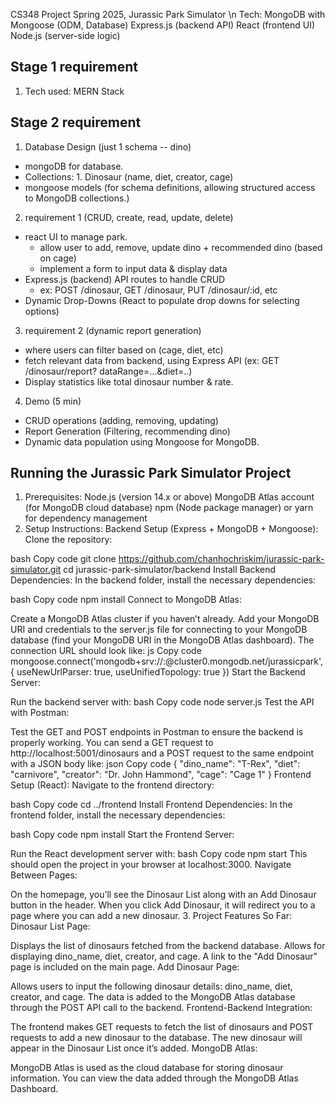 CS348 Project Spring 2025, Jurassic Park Simulator \n
Tech: 
MongoDB with Mongoose (ODM, Database)
Express.js (backend API)
React (frontend UI)
Node.js (server-side logic)

Stage 1 requirement
-
1. Tech used: MERN Stack


Stage 2 requirement
- 
1. Database Design (just 1 schema -- dino)
  - mongoDB for database.
  - Collections: 1. Dinosaur (name, diet, creator, cage)
  - mongoose models (for schema definitions, allowing structured access to MongoDB collections.)

2. requirement 1 (CRUD, create, read, update, delete)
  - react UI to manage park.
    - allow user to add, remove, update dino + recommended dino (based on cage)
    - implement a form to input data & display data
  - Express.js (backend) API routes to handle CRUD
    - ex: POST /dinosaur, GET /dinosaur, PUT /dinosaur/:id, etc
  - Dynamic Drop-Downs (React to populate drop downs for selecting options)

3. requirement 2 (dynamic report generation)
  - where users can filter based on (cage, diet, etc)
  - fetch relevant data from backend, using Express API (ex: GET /dinosaur/report? dataRange=...&diet=..)
  - Display statistics like total dinosaur number & rate.

4. Demo (5 min)
  - CRUD operations (adding, removing, updating)
  - Report Generation (Filtering, recommending dino)
  - Dynamic data population using Mongoose for MongoDB.

Running the Jurassic Park Simulator Project
-
1. Prerequisites:
Node.js (version 14.x or above)
MongoDB Atlas account (for MongoDB cloud database)
npm (Node package manager) or yarn for dependency management
2. Setup Instructions:
Backend Setup (Express + MongoDB + Mongoose):
Clone the repository:

bash
Copy code
git clone https://github.com/chanhochriskim/jurassic-park-simulator.git
cd jurassic-park-simulator/backend
Install Backend Dependencies: In the backend folder, install the necessary dependencies:

bash
Copy code
npm install
Connect to MongoDB Atlas:

Create a MongoDB Atlas cluster if you haven’t already.
Add your MongoDB URI and credentials to the server.js file for connecting to your MongoDB database (find your MongoDB URI in the MongoDB Atlas dashboard).
The connection URL should look like:
js
Copy code
mongoose.connect('mongodb+srv://<username>:<password>@cluster0.mongodb.net/jurassicpark', { useNewUrlParser: true, useUnifiedTopology: true })
Start the Backend Server:

Run the backend server with:
bash
Copy code
node server.js
Test the API with Postman:

Test the GET and POST endpoints in Postman to ensure the backend is properly working.
You can send a GET request to http://localhost:5001/dinosaurs and a POST request to the same endpoint with a JSON body like:
json
Copy code
{
  "dino_name": "T-Rex",
  "diet": "carnivore",
  "creator": "Dr. John Hammond",
  "cage": "Cage 1"
}
Frontend Setup (React):
Navigate to the frontend directory:

bash
Copy code
cd ../frontend
Install Frontend Dependencies: In the frontend folder, install the necessary dependencies:

bash
Copy code
npm install
Start the Frontend Server:

Run the React development server with:
bash
Copy code
npm start
This should open the project in your browser at localhost:3000.
Navigate Between Pages:

On the homepage, you’ll see the Dinosaur List along with an Add Dinosaur button in the header.
When you click Add Dinosaur, it will redirect you to a page where you can add a new dinosaur.
3. Project Features So Far:
Dinosaur List Page:

Displays the list of dinosaurs fetched from the backend database.
Allows for displaying dino_name, diet, creator, and cage.
A link to the "Add Dinosaur" page is included on the main page.
Add Dinosaur Page:

Allows users to input the following dinosaur details: dino_name, diet, creator, and cage.
The data is added to the MongoDB Atlas database through the POST API call to the backend.
Frontend-Backend Integration:

The frontend makes GET requests to fetch the list of dinosaurs and POST requests to add a new dinosaur to the database.
The new dinosaur will appear in the Dinosaur List once it’s added.
MongoDB Atlas:

MongoDB Atlas is used as the cloud database for storing dinosaur information.
You can view the data added through the MongoDB Atlas Dashboard.
